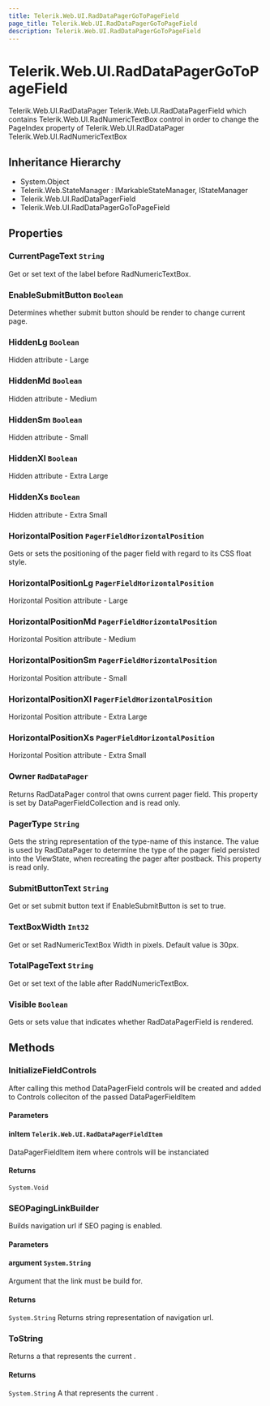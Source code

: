 ```yaml
---
title: Telerik.Web.UI.RadDataPagerGoToPageField
page_title: Telerik.Web.UI.RadDataPagerGoToPageField
description: Telerik.Web.UI.RadDataPagerGoToPageField
---
```


# Telerik.Web.UI.RadDataPagerGoToPageField

Telerik.Web.UI.RadDataPager Telerik.Web.UI.RadDataPagerField which contains Telerik.Web.UI.RadNumericTextBox control in order to 
            change the PageIndex property of Telerik.Web.UI.RadDataPager Telerik.Web.UI.RadNumericTextBox

## Inheritance Hierarchy

* System.Object
* Telerik.Web.StateManager : IMarkableStateManager, IStateManager
* Telerik.Web.UI.RadDataPagerField
* Telerik.Web.UI.RadDataPagerGoToPageField

## Properties

###  CurrentPageText `String`

Get or set text of the label before RadNumericTextBox.

###  EnableSubmitButton `Boolean`

Determines whether submit button should be render to change current page.

###  HiddenLg `Boolean`

Hidden attribute - Large

###  HiddenMd `Boolean`

Hidden attribute - Medium

###  HiddenSm `Boolean`

Hidden attribute - Small

###  HiddenXl `Boolean`

Hidden attribute - Extra Large

###  HiddenXs `Boolean`

Hidden attribute - Extra Small

###  HorizontalPosition `PagerFieldHorizontalPosition`

Gets or sets the positioning of the pager field with regard to its CSS float style.

###  HorizontalPositionLg `PagerFieldHorizontalPosition`

Horizontal Position attribute - Large

###  HorizontalPositionMd `PagerFieldHorizontalPosition`

Horizontal Position attribute - Medium

###  HorizontalPositionSm `PagerFieldHorizontalPosition`

Horizontal Position attribute - Small

###  HorizontalPositionXl `PagerFieldHorizontalPosition`

Horizontal Position attribute - Extra Large

###  HorizontalPositionXs `PagerFieldHorizontalPosition`

Horizontal Position attribute - Extra Small

###  Owner `RadDataPager`

Returns RadDataPager control that owns current pager field. 
            This property is set by DataPagerFieldCollection and is read only.

###  PagerType `String`

Gets the string representation of the type-name of this instance. The value is
            used by RadDataPager to determine the type of the pager field persisted into the ViewState, when
            recreating the pager after postback. This property is read only.

###  SubmitButtonText `String`

Get or set submit button text if EnableSubmitButton is set to true.

###  TextBoxWidth `Int32`

Get or set RadNumericTextBox Width in pixels. Default value is 30px.

###  TotalPageText `String`

Get or set text of the lable after RaddNumericTextBox.

###  Visible `Boolean`

Gets or sets value that indicates whether RadDataPagerField is rendered.

## Methods

###  InitializeFieldControls

After calling this method DataPagerField controls will be created and added to Controls colleciton
            of the passed DataPagerFieldItem

#### Parameters

#### inItem `Telerik.Web.UI.RadDataPagerFieldItem`

DataPagerFieldItem item where controls will be instanciated

#### Returns

`System.Void` 

###  SEOPagingLinkBuilder

Builds navigation url if SEO paging is enabled.

#### Parameters

#### argument `System.String`

Argument that the link must be build for.

#### Returns

`System.String` Returns string representation of navigation url.

###  ToString

Returns a  that represents the 
            current .

#### Returns

`System.String` A  that represents the current .


